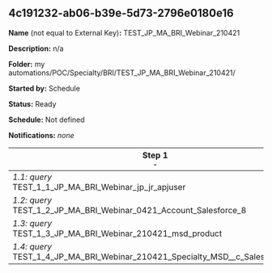 ## 4c191232-ab06-b39e-5d73-2796e0180e16

**Name** (not equal to External Key)**:** TEST_JP_MA_BRI_Webinar_210421

**Description:** n/a

**Folder:** my automations/POC/Specialty/BRI/TEST_JP_MA_BRI_Webinar_210421/

**Started by:** Schedule

**Status:** Ready

**Schedule:** Not defined

**Notifications:** _none_


| Step 1<br>_<small>-</small>_ | Step 2<br>_<small>-</small>_ | Step 3<br>_<small>-</small>_ | Step 4<br>_<small>-</small>_ |
| --- | --- | --- | --- |
| _1.1: query_<br>TEST_1_1_JP_MA_BRI_Webinar_jp_jr_apjuser | _2.1: query_<br>TEST_2_1_JP_MA_BRI_Webinar_210421_Welcome_TargetList_qa | _3.1: query_<br>TEST_3_1_NEW_JP_MA_BRI_Webinar_210421_sender_qa | _4.1: query_<br>TEST_JP_MA_BRI_Webinar_210421_sender_distinct_qa |
| _1.2: query_<br>TEST_1_2_JP_MA_BRI_Webinar_0421_Account_Salesforce_8 | - | - | - |
| _1.3: query_<br>TEST_1_3_JP_MA_BRI_Webinar_210421_msd_product | - | - | - |
| _1.4: query_<br>TEST_1_4_JP_MA_BRI_Webinar_210421_Specialty_MSD__c_Salesforce_qa | - | - | - |
